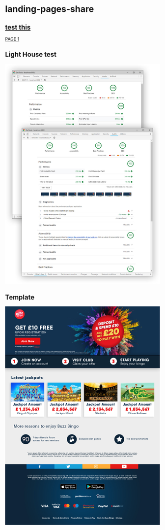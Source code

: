 # landing-pages-share

## [test this](https://goo.gl/CXTwZU)

[PAGE 1](https://rawgit.com/cromozooom/buzz-bingo-landing-pages-share/master/page1/index.html)

## Light House test
![Light House Test](https://github.com/cromozooom/buzz-bingo-landing-pages-share/blob/master/lightHouse.jpg "Light House Test")

## Template
![Template](https://github.com/cromozooom/buzz-bingo-landing-pages-share/blob/master/sample.jpg "template")
